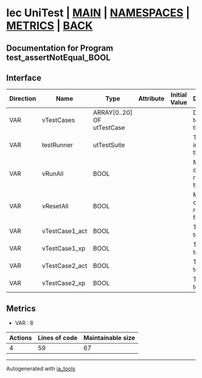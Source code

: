 # Iec UniTest | [MAIN] | [NAMESPACES] | [METRICS] | [BACK]  

## Documentation for Program test_assertNotEqual_BOOL  

## Interface  

| Direction | Name | Type | Attribute | Initial Value | Documentation |
| --------- | ---- | ---- | --------- | ------------- | ------------- |
| VAR | vTestCases | ARRAY[0..20] OF utTestCase |  |  | Definition of all test cases for this POU |  
| VAR | testRunner | utTestSuite |  |  | Test Suite fb instance to run the tests |  
| VAR | vRunAll | BOOL |  |  | Manual command to run all tests for this POU |  
| VAR | vResetAll | BOOL |  |  | Manual command to reset all tests for this POU |  
| VAR | vTestCase1_act | BOOL |  |  | Test data 1 of test case 1 |  
| VAR | vTestCase1_xp | BOOL |  |  | Test data 2 of test case 1 |  
| VAR | vTestCase2_act | BOOL |  |  | Test data 1 of test case 2 |  
| VAR | vTestCase2_xp | BOOL |  |  | Test data 2 of test case 2 |  


## Metrics  

- VAR : 8

| Actions | Lines of code | Maintainable size |
| ------- | ------------- | ----------------- |
| 4 | 59 | 67 |

---
Autogenerated with [ia_tools](https://github.com/tkucic/ia_tools)  

[MAIN]: ../../../../index.md
[NAMESPACES]: ../../nsList.md
[METRICS]: ../../../metrics.md
[BACK]: ../nsMain.md
